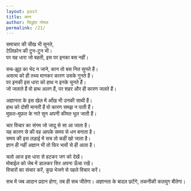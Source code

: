 ```yaml
---  
layout: post  
title: कान
author: सिद्धांत गोयल
permalink: /21/
---  
```


समाचार की चीख भी सुनते,  
टेलिफ़ोन की टुन-टुन भी।  
पर यह धारा जो बहती, इस पर इनका बस नहीं।  
  
सच-झूठ का भेद न जाने, कान तो बस नित सुनते हैं।  
असत्य को ही तथ्य मानकर कारण उसके गुनते हैं।  
पर इनकी इस धारा को हाथ न इनके चुनते हैं।  
जो जलाते हैं वो हाथ अलग हैं, पर शहर और ही कारण जलते हैं।  

अज्ञानता के इस खेल में आँख भी उनकी साथी हैं।  
हाथ को दोशी मानती हैं वो कारण समझ न पाती हैं।  
मुफ़त-मुफ़त के नारे सुन अपनी कीमत भूल जाती हैं।  
  
चार विचार का संगम जो जादू से सा आ जाता है।  
यह कारण से की वह आपके समय से धन बनाता है।  
समय की इस लड़ाई में सच तो कहीं खो जाता है।  
ज्ञान ही नहीं अज्ञान भी तो फिर भावों से ही आता है।  
  
चलो आज इस धारा से हटकर जग को देखें।  
मोबाईल को जेब में डालकर सिर अपना ऊँचा रखें।  
विचारों का संचार करें, कुछ भेजने से पहले विचार करें।  
  
सच में जब आदान प्रदान होगा, तब ही सच जीतेगा।
अज्ञानता के बादल छटेंगे, तकनीकी कलयुग बीतेगा।